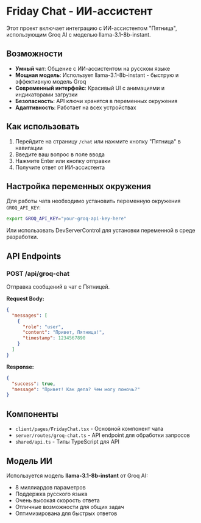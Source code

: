 # Friday Chat - ИИ-ассистент

Этот проект включает интеграцию с ИИ-ассистентом "Пятница", использующим Groq AI с моделью llama-3.1-8b-instant.

## Возможности

- **Умный чат**: Общение с ИИ-ассистентом на русском языке
- **Мощная модель**: Использует llama-3.1-8b-instant - быструю и эффективную модель Groq
- **Современный интерфейс**: Красивый UI с анимациями и индикаторами загрузки
- **Безопасность**: API ключи хранятся в переменных окружения
- **Адаптивность**: Работает на всех устройствах

## Как использовать

1. Перейдите на страницу `/chat` или нажмите кнопку "Пятница" в навигации
2. Введите ваш вопрос в поле ввода
3. Нажмите Enter или кнопку отправки
4. Получите ответ от ИИ-ассистента

## Настройка переменных окружения

Для работы чата необходимо установить переменную окружения `GROQ_API_KEY`:

```bash
export GROQ_API_KEY="your-groq-api-key-here"
```

Или использовать DevServerControl для установки переменной в среде разработки.

## API Endpoints

### POST /api/groq-chat

Отправка сообщений в чат с Пятницей.

**Request Body:**

```json
{
  "messages": [
    {
      "role": "user",
      "content": "Привет, Пятница!",
      "timestamp": 1234567890
    }
  ]
}
```

**Response:**

```json
{
  "success": true,
  "message": "Привет! Как дела? Чем могу помочь?"
}
```

## Компоненты

- `client/pages/FridayChat.tsx` - Основной компонент чата
- `server/routes/groq-chat.ts` - API endpoint для обработки запросов
- `shared/api.ts` - Типы TypeScript для API

## Модель ИИ

Используется модель **llama-3.1-8b-instant** от Groq AI:

- 8 миллиардов параметров
- Поддержка русского языка
- Очень высокая скорость ответа
- Отличные возможности для общих задач
- Оптимизирована для быстрых ответов
